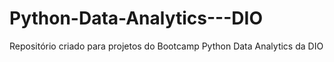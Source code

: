 # Python-Data-Analytics---DIO
Repositório criado para projetos do Bootcamp Python Data Analytics da DIO
